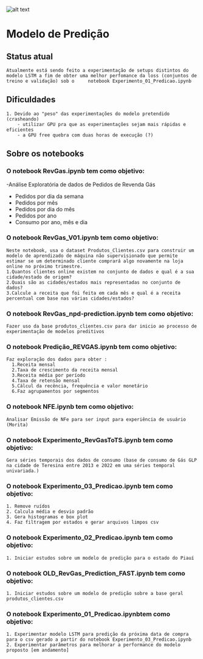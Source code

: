 ![alt text](https://revgas.com/wp-content/uploads/2020/11/logo.png)
# Modelo de Predição
## Status atual 
    Atualmente está sendo feito a experimentação de setups distintos do modelo LSTM a fim de obter uma melhor perfomance da loss (conjuntos de treino e validação) sob o     notebook Experimento_01_Predicao.ipynb
## Dificuldades 
    1. Devido ao "peso" das experimentações do modelo pretendido (crasheando)
        - utilizar GPU pra que as experimentações sejam mais rápidas e eficientes
        - a GPU free quebra com duas horas de execução (?)
        
## Sobre os notebooks         
### O notebook RevGas.ipynb tem como objetivo:
-Análise Exploratória de dados de Pedidos de Revenda Gás
  - Pedidos por dia da semana
  - Pedidos por mês
  - Pedidos por dia do mês
  - Pedidos por ano
  - Consumo por ano, mês e dia

### O notebook RevGas_V01.ipynb tem como objetivo:
    Neste notebook, usa o dataset Produtos_Clientes.csv para construir um modelo de aprendizado de máquina não supervisionado que permite estimar se um determinado cliente comprará algo novamente na loja online no próximo trimestre.
    1.Quantos clientes online existem no conjunto de dados e qual é a sua cidade/estado de origem?
    2.Quais são as cidades/estados mais representadas no conjunto de dados?
    3.Calcule a receita que foi feita em cada mês e qual é a receita percentual com base nas várias cidades/estados?


### O notebook RevGas_npd-prediction.ipynb tem como objetivo:
    Fazer uso da base produtos_clientes.csv para dar inicio ao processo de experimentação de modelos preditivos

### O notebook Predição_REVGAS.ipynb tem como objetivo:
    Faz exploração dos dados para obter :
      1.Receita mensal
      2.Taxa de crescimento da receita mensal
      3.Receita média por período
      4.Taxa de retensão mensal
      5.Cálcul da recência, frequência e valor monetário
      6.Faz agrupamentos por segmentos
 
 ### O notebook NFE.ipynb tem como objetivo:
    Analisar Emissão de NFe para ser input para experiência de usuário (Morita)
    
 ### O notebook Experimento_RevGasToTS.ipynb tem como objetivo:
    Gera séries temporais dos dados de consumo (base de consumo de Gás GLP na cidade de Teresina entre 2013 e 2022 em uma séries temporal univariada.)
 
 ### O notebook Experimento_03_Predicao.ipynb tem como objetivo:
    1. Remove ruídos
    2. Calcula média e desvio padrão
    3. Gera histogramas e box plot
    4. Faz filtragem por estados e gerar arquivos limpos csv 
    
 ### O notebook Experimento_02_Predicao.ipynb tem como objetivo:
    1. Iniciar estudos sobre um modelo de predição para o estado do Piauí 
    
 ### O notebook OLD_RevGas_Prediction_FAST.ipynb tem como objetivo:
    1. Iniciar estudos sobre um modelo de predição sobre a base geral produtos_clientes.csv
 
 ### O notebook Experimento_01_Predicao.ipynbtem como objetivo:
    1. Experimentar modelo LSTM para predição da próxima data de compra para o csv gerado a partir do notebook Experimento_03_Predicao.ipynb 
    2. Experimentar parâmetros para melhorar a performance do modelo proposto [em andamento]
    
    
    

